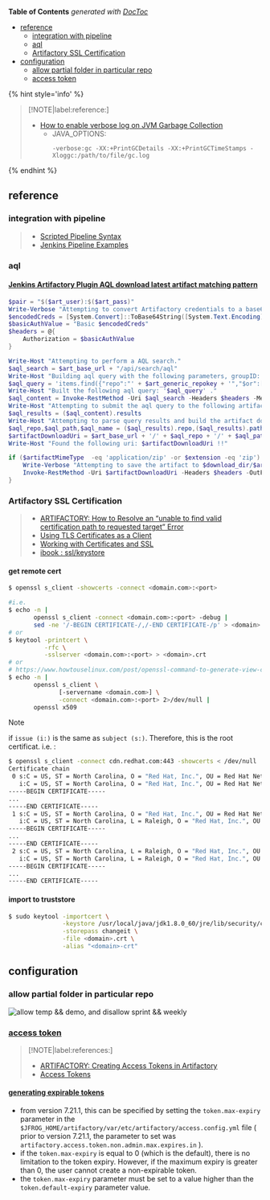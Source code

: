 <!-- START doctoc generated TOC please keep comment here to allow auto update -->
<!-- DON'T EDIT THIS SECTION, INSTEAD RE-RUN doctoc TO UPDATE -->
**Table of Contents**  *generated with [DocToc](https://github.com/thlorenz/doctoc)*

- [reference](#reference)
  - [integration with pipeline](#integration-with-pipeline)
  - [aql](#aql)
  - [Artifactory SSL Certification](#artifactory-ssl-certification)
- [configuration](#configuration)
  - [allow partial folder in particular repo](#allow-partial-folder-in-particular-repo)
  - [access token](#access-token)

<!-- END doctoc generated TOC please keep comment here to allow auto update -->

{% hint style='info' %}
> [!NOTE|label:reference:]
> - [How to enable verbose log on JVM Garbage Collection](https://jfrog.com/knowledge-base/how-to-enable-verbose-log-on-jvm-garbage-collection/)
>   - JAVA_OPTIONS:
>     ```
>     -verbose:gc -XX:+PrintGCDetails -XX:+PrintGCTimeStamps -Xloggc:/path/to/file/gc.log
>     ```

{% endhint %}

## reference
### integration with pipeline
> - [Scripted Pipeline Syntax](https://www.jfrog.com/confluence/display/JFROG/Scripted+Pipeline+Syntax#ScriptedPipelineSyntax-PromotingBuildsinArtifactory)
> - [Jenkins Pipeline Examples](https://github.com/jfrog/project-examples/tree/master/jenkins-examples/pipeline-examples)

### aql
#### [Jenkins Artifactory Plugin AQL download latest artifact matching pattern](https://stackoverflow.com/a/40351260/2940319)

<!--sec data-title="example" data-id="section2" data-show=true data-collapse=true ces-->
  ```powershell
  $pair = "$($art_user):$($art_pass)"
  Write-Verbose "Attempting to convert Artifactory credentials to a base64 string for automation"
  $encodedCreds = [System.Convert]::ToBase64String([System.Text.Encoding]::ASCII.GetBytes($pair))
  $basicAuthValue = "Basic $encodedCreds"
  $headers = @{
      Authorization = $basicAuthValue
  }

  Write-Host "Attempting to perform a AQL search."
  $aql_search = $art_base_url + "/api/search/aql"
  Write-Host "Building aql query with the following parameters, groupID: $group_id, artifactID: $artifact_id, version: $version, classifier: $classifier and repos: $art_generic_repokey."
  $aql_query = 'items.find({"repo":"' + $art_generic_repokey + '","$or":[{"$and":[{"path":{"$match":"' + $group_id + '/' + $artifact_id + '/' + $version + '"},"name":{"$match":"' + $artifact_id + '*' + $classifier + '*.' + $extension + '"}}]}]}).sort({"$desc":["modified"]}).limit(1)'
  Write-Host "Built the following aql query: '$aql_query' ."
  $aql_content = Invoke-RestMethod -Uri $aql_search -Headers $headers -Method Post -Body $aql_query -ContentType 'text/plain'
  Write-Host "Attempting to submit the aql query to the following artifactory server: $art_base_url."
  $aql_results = ($aql_content).results
  Write-Host "Attempting to parse query results and build the artifact download uri."
  $aql_repo,$aql_path,$aql_name = ($aql_results).repo,($aql_results).path,($aql_results).name
  $artifactDownloadUri = $art_base_url + '/' + $aql_repo + '/' + $aql_path + '/' + $aql_name
  Write-Host "Found the following uri: $artifactDownloadUri !!"

  if ($artifactMimeType  -eq 'application/zip' -or $extension -eq 'zip') {
      Write-Verbose "Attempting to save the artifact to $download_dir/$art_dist_name.zip"
      Invoke-RestMethod -Uri $artifactDownloadUri -Headers $headers -OutFile "$download_dir/$art_dist_name.zip"
  }
  ```
<!--endsec-->

### Artifactory SSL Certification
> - [ARTIFACTORY: How to Resolve an “unable to find valid certification path to requested target” Error](https://jfrog.com/knowledge-base/how-to-resolve-unable-to-find-valid-certification-path-to-requested-target-error/)
> - [Using TLS Certificates as a Client](https://www.jfrog.com/confluence/display/JFROG/Using+TLS+Certificates+as+a+Client)
> - [Working with Certificates and SSL](https://docs.oracle.com/cd/E19830-01/819-4712/ablqw/index.html)
> - [ibook : ssl/keystore](../cheatsheet/ssl/keystore.html)

#### get remote cert
```bash
$ openssl s_client -showcerts -connect <domain.com>:<port>

#i.e.
$ echo -n |
       openssl s_client -connect <domain.com>:<port> -debug |
       sed -ne '/-BEGIN CERTIFICATE-/,/-END CERTIFICATE-/p' > <domain>.crt
# or
$ keytool -printcert \
          -rfc \
          -sslserver <domain.com>:<port> > <domain>.crt
# or
# https://www.howtouselinux.com/post/openssl-command-to-generate-view-check-certificate
$ echo -n |
       openssl s_client \
              [-servername <domain.com>] \
              -connect <domain.com>:<port> 2>/dev/null |
       openssl x509
```

> [!NOTE]
> if `issue (i:)` is the same as `subject (s:)`. Therefore, this is the root certificat.
> i.e. :
>
> ```bash
> $ openssl s_client -connect cdn.redhat.com:443 -showcerts < /dev/null
> Certificate chain
>  0 s:C = US, ST = North Carolina, O = "Red Hat, Inc.", OU = Red Hat Network, CN = cdn.redhat.com
>    i:C = US, ST = North Carolina, O = "Red Hat, Inc.", OU = Red Hat Network, CN = Red Hat Entitlement Operations Authority, emailAddress = ca-support@redhat.com
> -----BEGIN CERTIFICATE-----
> ...
> -----END CERTIFICATE-----
>  1 s:C = US, ST = North Carolina, O = "Red Hat, Inc.", OU = Red Hat Network, CN = Red Hat Entitlement Operations Authority, emailAddress = ca-support@redhat.com
>    i:C = US, ST = North Carolina, L = Raleigh, O = "Red Hat, Inc.", OU = Red Hat Network, CN = Entitlement Master CA, emailAddress = ca-support@redhat.com
> -----BEGIN CERTIFICATE-----
> ...
> -----END CERTIFICATE-----
>  2 s:C = US, ST = North Carolina, L = Raleigh, O = "Red Hat, Inc.", OU = Red Hat Network, CN = Entitlement Master CA, emailAddress = ca-support@redhat.com
>    i:C = US, ST = North Carolina, L = Raleigh, O = "Red Hat, Inc.", OU = Red Hat Network, CN = Entitlement Master CA, emailAddress = ca-support@redhat.com
> -----BEGIN CERTIFICATE-----
> ...
> -----END CERTIFICATE-----
> ```

#### import to truststore
```bash
$ sudo keytool -importcert \
               -keystore /usr/local/java/jdk1.8.0_60/jre/lib/security/cacerts \
               -storepass changeit \
               -file <domain>.crt \
               -alias "<domain>-crt"
```

## configuration
### allow partial folder in particular repo
![allow temp && demo, and disallow sprint && weekly](../screenshot/artifactory/repo-permission.png)

### [access token](https://jfrog.com/help/r/jfrog-platform-administration-documentation/access-tokens)

> [!NOTE|label:references:]
> - [ARTIFACTORY: Creating Access Tokens in Artifactory](https://jfrog.com/knowledge-base/artifactory-creating-access-tokens-in-artifactory/)
> - [Access Tokens](https://jfrog.com/help/r/jfrog-platform-administration-documentation/access-tokens)

#### [generating expirable tokens](https://jfrog.com/help/r/jfrog-platform-administration-documentation/generating-expirable-tokens)
- from version 7.21.1, this can be specified by setting the `token.max-expiry` parameter in the `$JFROG_HOME/artifactory/var/etc/artifactory/access.config.yml` file ( prior to version 7.21.1, the parameter to set was `artifactory.access.token.non.admin.max.expires.in` ).
- if the `token.max-expiry` is equal to 0 (which is the default), there is no limitation to the token expiry. However, if the maximum expiry is greater than 0, the user cannot create a non-expirable token.
- the `token.max-expiry` parameter must be set to a value higher than the `token.default-expiry` parameter value.
